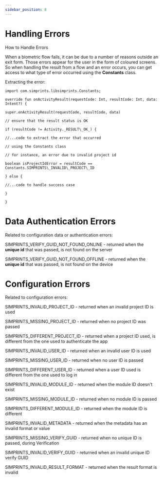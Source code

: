 ```yaml
---
sidebar_position: 8
---
```



# Handling Errors

How to Handle Errors

When a biometric flow fails, it can be due to a number of reasons outside an exit form. Those errors appear for the user in the form of coloured screens. So when handling the result from a flow and an error occurs, you can get access to what type of error occurred using the **Constants** class.

Extracting the error:

```
import com.simprints.libsimprints.Constants;

override fun onActivityResult(requestCode: Int, resultCode: Int, data: Intent?) {

super.onActivityResult(requestCode, resultCode, data)

// ensure that the result status is OK

if (resultCode != Activity._RESULT\_OK_) {

//...code to extract the error that occurred

// using the Constants class

// for instance, an error due to invalid project id

boolean isProjectIdError = resultCode == Constants.SIMPRINTS\_INVALID\_PROJECT\_ID

} else {

//...code to handle success case

}

}
```

# Data Authentication Errors

Related to configuration data or authentication errors:

SIMPRINTS_VERIFY_GUID_NOT_FOUND_ONLINE -  returned when the **unique id** that was passed, is not found on the server

SIMPRINTS_VERIFY_GUID_NOT_FOUND_OFFLINE -  returned when the **unique id** that was passed, is not found on the device



# Configuration Errors

Related to configuration errors:

SIMPRINTS_INVALID_PROJECT_ID -  returned when an invalid project ID is used

SIMPRINTS_MISSING_PROJECT_ID -  returned when no project ID was passed

SIMPRINTS_DIFFERENT_PROJECT_ID  -  returned when a project ID used, is different from the one used to authenticate the app

SIMPRINTS_INVALID_USER_ID -  returned when an invalid user ID is used

SIMPRINTS_MISSING_USER_ID  -  returned when no user ID is passed

SIMPRINTS_DIFFERENT_USER_ID -  returned when a user ID used is different from the one used to log in

SIMPRINTS_INVALID_MODULE_ID - returned when the module ID doesn't exist

SIMPRINTS_MISSING_MODULE_ID - returned when no module ID is passed

SIMPRINTS_DIFFERENT_MODULE_ID - returned when the module ID is different

SIMPRINTS_INVALID_METADATA -  returned  when the metadata has an invalid format or value

SIMPRINTS_MISSING_VERIFY_GUID - returned when no unique ID is passed, during Verification

SIMPRINTS_INVALID_VERIFY_GUID - returned when an invalid unique ID verify GUID

SIMPRINTS_INVALID_RESULT_FORMAT - returned when the result format is invalid
